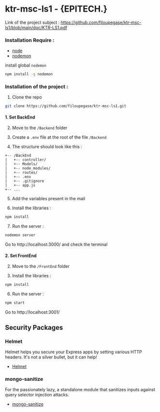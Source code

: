 # ktr-msc-ls1 - {EPITECH.}

Link of the project subject : https://github.com/filoupegase/ktr-msc-ls1/blob/main/doc/KTR-LS1.pdf

### Installation Require :

* [node](https://nodejs.org/en/download/)
* [nodemon](https://www.npmjs.com/package//nodemon)

install global `nodemon`

```sh
npm install -g nodemon
```

### Installation of the project :

1. Clone the repo

```sh
git clone https://github.com/filoupegase/ktr-msc-ls1.git
```

#### 1. Set BackEnd

2. Move to the `/Backend` folder

3. Create a `.env` file at the root of the file `/Backend`

4. The structure should look like this :

```
+-- /BackEnd
|   +-- controller/
|   +-- Models/
|   +-- node_modules/
|   +-- routes/
|   +-- .env
|   +-- .gitignore
|   +-- app.js
+-- ...
```

5. Add the variables present in the mail

6. Install the libraries :

```sh
npm install
```

7. Run the server :

```sh
nodemon server
```

Go to http://localhost:3000/ and check the terminal

#### 2. Set FrontEnd

2. Move to the `/FrontEnd` folder

3. Install the libraries :

```sh
npm install
```

6. Run the server :

```sh
npm start
```

Go to http://localhost:3001/

## Security Packages

### Helmet

Helmet helps you secure your Express apps by setting various HTTP headers. It's not a silver bullet, but it can help!

* [Helmet](https://www.npmjs.com/package/helmet)

### mongo-sanitize

For the passionately lazy, a standalone module that sanitizes inputs against query selector injection attacks.

* [mongo-sanitize](https://www.npmjs.com/package/mongo-sanitize)




